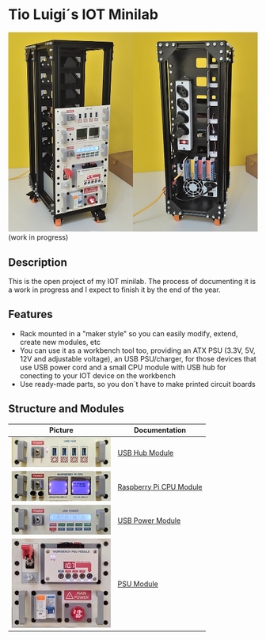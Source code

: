 # Tio Luigi´s IOT Minilab

![PSU Module](images/minilab/minilab01.jpg)
(work in progress)

## Description

This is the open project of my IOT minilab. The process of documenting it is a work in progress and I expect to finish it by the end of the year.



## Features

- Rack mounted in a "maker style" so you can easily modify, extend, create new modules, etc
- You can use it as a workbench tool too, providing an ATX PSU (3.3V, 5V, 12V and adjustable voltage), an USB PSU/charger, for those devices that use USB power cord and a small CPU module with USB hub for conecting to your IOT device on the workbench
- Use ready-made parts, so you don´t have to make printed circuit boards

## Structure and Modules

|Picture|Documentation|
|---|---|
|![USB Hub Module](images/thumbs/thumb-usbhub.jpg)|[USB Hub Module](readme-module-usbhub.md)|
|![Raspberry Pi CPU Module](images/thumbs/thumb-rpicpu.jpg)|[Raspberry Pi CPU Module](readme-module-rpicpu.md)|
|![USB Power Module](images/thumbs/thumb-usbpower.jpg)|[USB Power Module](readme-module-usbpower.md)|
|![PSU Module](images/thumbs/thumb-psu.jpg)|[PSU Module](readme-module-psu.md)|
